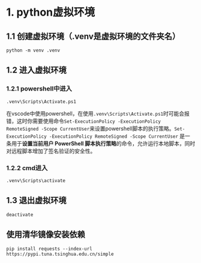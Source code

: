 # 1. python虚拟环境

## 1.1 创建虚拟环境（.venv是虚拟环境的文件夹名）

`python -m venv .venv`

## 1.2 进入虚拟环境

### 1.2.1 powershell中进入

`.venv\Scripts\Activate.ps1`

在vscode中使用powershell，在使用`.venv\Scripts\Activate.ps1`时可能会报错，这时你需要使用命令`Set-ExecutionPolicy -ExecutionPolicy RemoteSigned -Scope CurrentUser`来设置powershell脚本的执行策略。`Set-ExecutionPolicy -ExecutionPolicy RemoteSigned -Scope CurrentUser` 是一条用于**设置当前用户 PowerShell 脚本执行策略**的命令，允许运行本地脚本，同时对远程脚本增加了签名验证的安全性。

### 1.2.2 cmd进入

`.venv\Scripts\activate`

## 1.3 退出虚拟环境

`deactivate`

## 使用清华镜像安装依赖

`pip install requests --index-url https://pypi.tuna.tsinghua.edu.cn/simple`